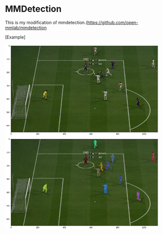 
# MMDetection
This is my modification of mmdetection.(https://github.com/open-mmlab/mmdetection


[Example]

![demo image](demo/origin.png)
![demo image](demo/segmentation.png)


